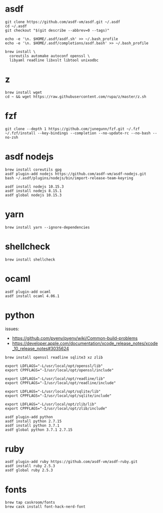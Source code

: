 # asdf

```shell
git clone https://github.com/asdf-vm/asdf.git ~/.asdf
cd ~/.asdf
git checkout "$(git describe --abbrev=0 --tags)"

echo -e '\n. $HOME/.asdf/asdf.sh' >> ~/.bash_profile
echo -e '\n. $HOME/.asdf/completions/asdf.bash' >> ~/.bash_profile

brew install \
  coreutils automake autoconf openssl \
  libyaml readline libxslt libtool unixodbc
```

# z

```shell
brew install wget
cd ~ && wget https://raw.githubusercontent.com/rupa/z/master/z.sh

```

# fzf

```shell
git clone --depth 1 https://github.com/junegunn/fzf.git ~/.fzf
~/.fzf/install --key-bindings --completion --no-update-rc --no-bash --no-zsh
```

# asdf nodejs

```shell
brew install coreutils gpg
asdf plugin-add nodejs https://github.com/asdf-vm/asdf-nodejs.git
bash ~/.asdf/plugins/nodejs/bin/import-release-team-keyring

asdf install nodejs 10.15.3
asdf install nodejs 8.15.1
asdf global nodejs 10.15.3
```

# yarn

```shell
brew install yarn --ignore-dependencies
```

# shellcheck

```shell
brew install shellcheck

```

# ocaml

```shell
asdf plugin-add ocaml
asdf install ocaml 4.06.1
```

# python

issues:

- https://github.com/pyenv/pyenv/wiki/Common-build-problems
- https://developer.apple.com/documentation/xcode_release_notes/xcode_10_release_notes#3035624

```shell
brew install openssl readline sqlite3 xz zlib

export LDFLAGS="-L/usr/local/opt/openssl/lib"
export CPPFLAGS="-I/usr/local/opt/openssl/include"

export LDFLAGS="-L/usr/local/opt/readline/lib"
export CPPFLAGS="-I/usr/local/opt/readline/include"

export LDFLAGS="-L/usr/local/opt/sqlite/lib"
export CPPFLAGS="-I/usr/local/opt/sqlite/include"

export LDFLAGS="-L/usr/local/opt/zlib/lib"
export CPPFLAGS="-I/usr/local/opt/zlib/include"

asdf plugin-add python
asdf install python 2.7.15
asdf install python 3.7.1
asdf global python 3.7.1 2.7.15
```

# ruby

```shell
asdf plugin-add ruby https://github.com/asdf-vm/asdf-ruby.git
asdf install ruby 2.5.3
asdf global ruby 2.5.3
```

# fonts

```shell
brew tap caskroom/fonts
brew cask install font-hack-nerd-font
```
